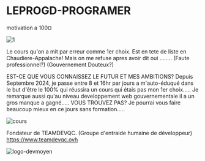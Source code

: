 # LEPROGD-PROGRAMER
motivation a 100¤

<img src="https://i.ibb.co/PNF9xVv/1.jpg" alt="1" border="0">

Le cours qu'on a mit par erreur comme 1er choix. Est en tete de liste en Chaudiere-Appalache!
Mais on me refuse apres avoir dit oui ........ (Faute professionnel?) (Gouvernement Douteux?)

EST-CE QUE VOUS CONNAISSEZ LE FUTUR ET MES AMBITIONS? 
Depuis Septembre 2024, je passe entre 8 et 16hr par jours a m'auto-éduqué dans le but d'être le 100% qui réussira un cours qui étais pas mon 1er choix.....
Je remarque aussi qu'au niveau developpement web gouvernementale il a un gros manque a gagné..... VOUS TROUVEZ PAS?
Je pourrai vous faire beaucoup mieux en ce jours sans formation.....

<img src="https://i.ibb.co/pQg4nW2/cours.jpg" alt="cours" border="0">

Fondateur de TEAMDEVQC. (Groupe d'entraide humaine de développeur) https://www.teamdevqc.ovh

<img src="https://i.ibb.co/SvTdpXz/logo-devmoyen.png" alt="logo-devmoyen" border="0">
